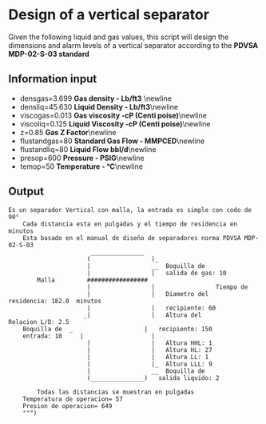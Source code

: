 # Design of a vertical separator

Given the following liquid and gas values, 
this script will design the dimensions and alarm levels of 
a vertical separator according to the **PDVSA MDP-02-S-03 standard**

## Information input
- densgas=3.699 			**Gas density - Lb/ft3** \newline
- densliq=45.630 		**Liquid Density - Lb/ft3**\newline
- viscogas=0.013 		**Gas viscosity -cP (Centi poise)**\newline
- viscoliq=0.125			**Liquid Viscosity -cP (Centi poise)**\newline
- z=0.85 						**Gas Z Factor**\newline
- flustandgas=80 			**Standard Gas Flow - MMPCED**\newline
- flustandliq=80 			**Liquid Flow bbl/d**\newline
- presop=600 				**Pressure - PSIG**\newline
- temop=50 					**Temperature - °C**\newline

## Output
```
Es un separador Vertical con malla, la entrada es simple con codo de 90°
	Cada distancia esta en pulgadas y el tiempo de residencia en minutos
	Esta basado en el manual de diseño de separadores norma PDVSA MDP-02-S-03
			           _______________
			          (     	        )_
			          |		            __  Boquilla de 
			          |		            |   salida de gas: 10 	
		Malla	      #################    
			          |		            |		          Tiempo de
			          |		            |   Diametro del          residencia: 182.0  minutos 			
			          |		            |   recipiente: 60 	    	
			         _|		            |   Altura del            Relacion L/D: 2.5 
	Boquilla de  _			          |   recipiente: 150 
	entrada: 10  	|		            |
			          |		            |   Altura HHL: 1 
			          |		            |   Altura HL: 27 
			          |		            |   Altura LL: 1 
			          |		            |_  Altura LLL: 9 
			          |		            __  Boquilla de
			          (_______________)   salida liquido: 2 

		Todas las distancias se muestran en pulgadas
	Temperatura de operacion= 57 
	Presion de operacion= 649 
	""")   
```
